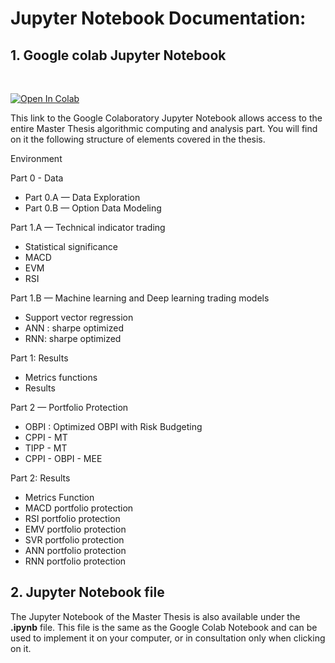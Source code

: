 


# Jupyter Notebook Documentation:



## 1. Google colab Jupyter Notebook

<br/>

[![Open In Colab](https://colab.research.google.com/assets/colab-badge.svg)](https://colab.research.google.com/drive/11fdMWo-uugkErJrku6rkDVrZj8u7E7vc?usp=sharing) 




This link to the Google Colaboratory Jupyter Notebook allows access to the entire Master Thesis algorithmic computing and analysis part. 
You will find on it the following structure of elements covered in the thesis.

Environment

Part 0 - Data
  - Part 0.A — Data Exploration
  - Part 0.B — Option Data Modeling

Part 1.A — Technical indicator trading
  - Statistical significance
  - MACD
  - EVM
  - RSI

Part 1.B — Machine learning and Deep learning trading models
  - Support vector regression
  - ANN : sharpe optimized
  - RNN: sharpe optimized

Part 1: Results
  - Metrics functions
  - Results

Part 2 — Portfolio Protection
  - OBPI : Optimized OBPI with Risk Budgeting
  - CPPI - MT
  - TIPP - MT
  - CPPI - OBPI - MEE

Part 2: Results
  - Metrics Function
  - MACD portfolio protection
  - RSI portfolio protection
  - EMV portfolio protection
  - SVR portfolio protection
  - ANN portfolio protection
  - RNN portfolio protection


## 2. Jupyter Notebook file

The Jupyter Notebook of the Master Thesis is also available under the **.ipynb** file. This file is the same as the Google Colab Notebook and can be used to implement it on your computer, or in consultation only when clicking on it.
